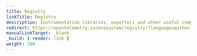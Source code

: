 ```yaml
---
title: Registry
linkTitle: Registry
description: Instrumentation libraries, exporters and other useful components for OpenTelemetry Python
redirect: https://opentelemetry.io/ecosystem/registry/?language=python
manualLinkTarget: _blank
_build: { render: link }
weight: 300
---
```

